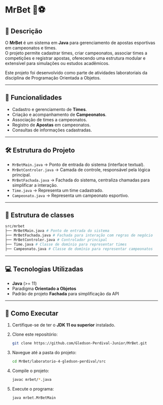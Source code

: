 # MrBet 🎲⚽

## 📌 Descrição
O **MrBet** é um sistema em **Java** para gerenciamento de apostas esportivas em campeonatos e times.  
O projeto permite cadastrar times, criar campeonatos, associar times a competições e registrar apostas, oferecendo uma estrutura modular e extensível para simulações ou estudos acadêmicos.

Este projeto foi desenvolvido como parte de atividades laboratoriais da disciplina de Programação Orientada a Objetos.

---

## 🚀 Funcionalidades
- Cadastro e gerenciamento de **Times**.
- Criação e acompanhamento de **Campeonatos**.
- Associação de times a campeonatos.
- Registro de **Apostas** em campeonatos.
- Consultas de informações cadastradas.

---

## 🛠️ Estrutura do Projeto
- `MrBetMain.java` → Ponto de entrada do sistema (interface textual).
- `MrBetControler.java` → Camada de controle, responsável pela lógica principal.
- `MrBetFachada.java` → Fachada do sistema, centraliza chamadas para simplificar a interação.
- `Time.java` → Representa um time cadastrado.
- `Campeonato.java` → Representa um campeonato esportivo.

---

## 📂 Estrutura de classes
   ````bash
   src/mrbet
   ├── MrBetMain.java # Ponto de entrada do sistema
   ├── MrBetFachada.java # Fachada para interação com regras de negócio
   ├── MrBetControler.java # Controlador principal
   ├── Time.java # Classe de domínio para representar times
   ├── Campeonato.java # Classe de domínio para representar campeonatos
   ````
---

## 💻 Tecnologias Utilizadas
- **Java** (>= 11)
- Paradigma **Orientado a Objetos**
- Padrão de projeto **Fachada** para simplificação da API

---

## 📂 Como Executar
1. Certifique-se de ter o **JDK 11 ou superior** instalado.
2. Clone este repositório:
   ````bash
   git clone https://github.com/Gledson-Perdival-Junior/MrBet.git
   ````

3. Navegue até a pasta do projeto:
   ````bash
   cd MrBet/laboratorio-4-gledson-perdival/src
   ````

4. Compile o projeto:
   ````bash
   javac mrbet/*.java
   ````

5. Execute o programa:
   ````bash
   java mrbet.MrBetMain
   ````
